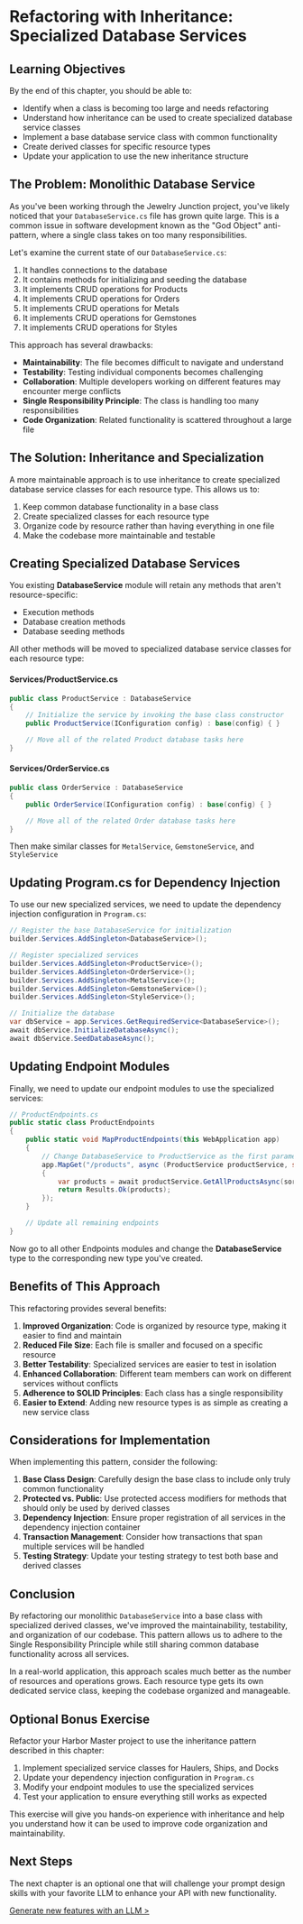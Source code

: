 # Refactoring with Inheritance: Specialized Database Services

## Learning Objectives

By the end of this chapter, you should be able to:
- Identify when a class is becoming too large and needs refactoring
- Understand how inheritance can be used to create specialized database service classes
- Implement a base database service class with common functionality
- Create derived classes for specific resource types
- Update your application to use the new inheritance structure

## The Problem: Monolithic Database Service

As you've been working through the Jewelry Junction project, you've likely noticed that your `DatabaseService.cs` file has grown quite large. This is a common issue in software development known as the "God Object" anti-pattern, where a single class takes on too many responsibilities.

Let's examine the current state of our `DatabaseService.cs`:

1. It handles connections to the database
2. It contains methods for initializing and seeding the database
3. It implements CRUD operations for Products
4. It implements CRUD operations for Orders
5. It implements CRUD operations for Metals
6. It implements CRUD operations for Gemstones
7. It implements CRUD operations for Styles

This approach has several drawbacks:

- **Maintainability**: The file becomes difficult to navigate and understand
- **Testability**: Testing individual components becomes challenging
- **Collaboration**: Multiple developers working on different features may encounter merge conflicts
- **Single Responsibility Principle**: The class is handling too many responsibilities
- **Code Organization**: Related functionality is scattered throughout a large file

## The Solution: Inheritance and Specialization

A more maintainable approach is to use inheritance to create specialized database service classes for each resource type. This allows us to:

1. Keep common database functionality in a base class
2. Create specialized classes for each resource type
3. Organize code by resource rather than having everything in one file
4. Make the codebase more maintainable and testable

## Creating Specialized Database Services

You existing **DatabaseService** module will retain any methods that aren't resource-specific:

- Execution methods
- Database creation methods
- Database seeding methods

All other methods will be moved to specialized database service classes for each resource type:

#### Services/ProductService.cs

```csharp
public class ProductService : DatabaseService
{
    // Initialize the service by invoking the base class constructor
    public ProductService(IConfiguration config) : base(config) { }

    // Move all of the related Product database tasks here
}
```

#### Services/OrderService.cs

```cs
public class OrderService : DatabaseService
{
    public OrderService(IConfiguration config) : base(config) { }

    // Move all of the related Order database tasks here
}

```

Then make similar classes for `MetalService`, `GemstoneService`, and `StyleService`

## Updating Program.cs for Dependency Injection

To use our new specialized services, we need to update the dependency injection configuration in `Program.cs`:

```csharp
// Register the base DatabaseService for initialization
builder.Services.AddSingleton<DatabaseService>();

// Register specialized services
builder.Services.AddSingleton<ProductService>();
builder.Services.AddSingleton<OrderService>();
builder.Services.AddSingleton<MetalService>();
builder.Services.AddSingleton<GemstoneService>();
builder.Services.AddSingleton<StyleService>();

// Initialize the database
var dbService = app.Services.GetRequiredService<DatabaseService>();
await dbService.InitializeDatabaseAsync();
await dbService.SeedDatabaseAsync();
```

## Updating Endpoint Modules

Finally, we need to update our endpoint modules to use the specialized services:

```csharp
// ProductEndpoints.cs
public static class ProductEndpoints
{
    public static void MapProductEndpoints(this WebApplication app)
    {
        // Change DatabaseService to ProductService as the first parameter
        app.MapGet("/products", async (ProductService productService, string sortBy = null, string sortDirection = null) =>
        {
            var products = await productService.GetAllProductsAsync(sortBy, sortDirection);
            return Results.Ok(products);
        });
    }

    // Update all remaining endpoints
}
```

Now go to all other Endpoints modules and change the **DatabaseService** type to the corresponding new type you've created.

## Benefits of This Approach

This refactoring provides several benefits:

1. **Improved Organization**: Code is organized by resource type, making it easier to find and maintain
2. **Reduced File Size**: Each file is smaller and focused on a specific resource
3. **Better Testability**: Specialized services are easier to test in isolation
4. **Enhanced Collaboration**: Different team members can work on different services without conflicts
5. **Adherence to SOLID Principles**: Each class has a single responsibility
6. **Easier to Extend**: Adding new resource types is as simple as creating a new service class

## Considerations for Implementation

When implementing this pattern, consider the following:

1. **Base Class Design**: Carefully design the base class to include only truly common functionality
2. **Protected vs. Public**: Use protected access modifiers for methods that should only be used by derived classes
3. **Dependency Injection**: Ensure proper registration of all services in the dependency injection container
4. **Transaction Management**: Consider how transactions that span multiple services will be handled
5. **Testing Strategy**: Update your testing strategy to test both base and derived classes

## Conclusion

By refactoring our monolithic `DatabaseService` into a base class with specialized derived classes, we've improved the maintainability, testability, and organization of our codebase. This pattern allows us to adhere to the Single Responsibility Principle while still sharing common database functionality across all services.

In a real-world application, this approach scales much better as the number of resources and operations grows. Each resource type gets its own dedicated service class, keeping the codebase organized and manageable.

## Optional Bonus Exercise

Refactor your Harbor Master project to use the inheritance pattern described in this chapter:

1. Implement specialized service classes for Haulers, Ships, and Docks
2. Update your dependency injection configuration in `Program.cs`
3. Modify your endpoint modules to use the specialized services
4. Test your application to ensure everything still works as expected

This exercise will give you hands-on experience with inheritance and help you understand how it can be used to improve code organization and maintainability.

## Next Steps

The next chapter is an optional one that will challenge your prompt design skills with your favorite LLM to enhance your API with new functionality.

[Generate new features with an LLM >](./llm-guided-tasks.md)